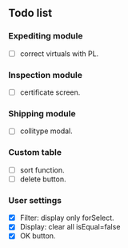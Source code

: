 ## Todo list

### Expediting module
- [ ] correct virtuals with PL.

### Inspection module
- [ ] certificate screen.

### Shipping module
- [ ] collitype modal.

### Custom table
- [ ] sort function.
- [ ] delete button.

### User settings
- [X] Filter: display only forSelect.
- [X] Display: clear all isEqual=false
- [X] OK button.
